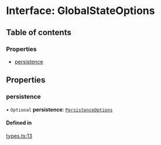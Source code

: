# Interface: GlobalStateOptions

## Table of contents

### Properties

- [persistence](GlobalStateOptions.md#persistence)

## Properties

### persistence

• `Optional` **persistence**: [`PersistenceOptions`](PersistenceOptions.md)

#### Defined in

[types.ts:13](https://github.com/foobaragency/react-global-state/blob/150f5895/src/types.ts#L13)

